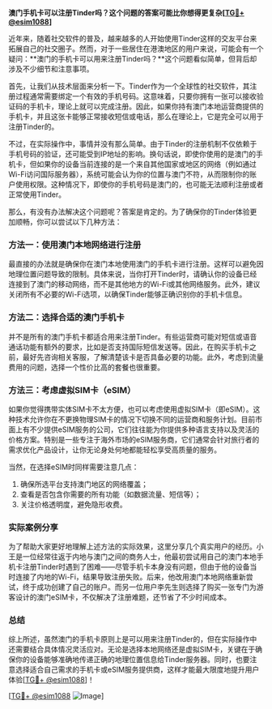 **澳门手机卡可以注册Tinder吗？这个问题的答案可能比你想得更复杂[[TG💪+ @esim1088](https://t.me/s/esim1088)]**

近年来，随着社交软件的普及，越来越多的人开始使用Tinder这样的交友平台来拓展自己的社交圈子。然而，对于一些居住在港澳地区的用户来说，可能会有一个疑问：**澳门的手机卡可以用来注册Tinder吗？**这个问题看似简单，但背后却涉及不少细节和注意事项。

首先，让我们从技术层面来分析一下。Tinder作为一个全球性的社交软件，其注册过程通常需要绑定一个有效的手机号码。这意味着，只要你拥有一张可以接收验证码的手机卡，理论上就可以完成注册。因此，如果你持有澳门本地运营商提供的手机卡，并且这张卡能够正常接收短信或电话，那么在理论上，它是完全可以用于注册Tinder的。

不过，在实际操作中，事情并没有那么简单。由于Tinder的注册机制不仅依赖于手机号码的验证，还可能受到IP地址的影响。换句话说，即使你使用的是澳门的手机卡，但如果你的设备当前连接的是一个来自其他国家或地区的网络（例如通过Wi-Fi访问国际服务器），系统可能会认为你的位置与澳门不符，从而限制你的账户使用权限。这种情况下，即使你的手机号码是澳门的，也可能无法顺利注册或者正常使用Tinder。

那么，有没有办法解决这个问题呢？答案是肯定的。为了确保你的Tinder体验更加顺畅，你可以尝试以下几种方法：

### 方法一：使用澳门本地网络进行注册
最直接的办法就是确保你在澳门本地使用澳门的手机卡进行注册。这样可以避免因地理位置问题导致的限制。具体来说，当你打开Tinder时，请确认你的设备已经连接到了澳门的移动网络，而不是其他地方的Wi-Fi或其他网络服务。此外，建议关闭所有不必要的Wi-Fi选项，以确保Tinder能够正确识别你的手机卡信息。

### 方法二：选择合适的澳门手机卡
并不是所有的澳门手机卡都适合用来注册Tinder。有些运营商可能对短信或语音通话功能有额外的要求，比如是否支持国际短信发送等。因此，在购买手机卡之前，最好先咨询相关客服，了解清楚该卡是否具备必要的功能。此外，考虑到流量费用的问题，选择一个性价比高的套餐也很重要。

### 方法三：考虑虚拟SIM卡（eSIM）
如果你觉得携带实体SIM卡不太方便，也可以考虑使用虚拟SIM卡（即eSIM）。这种技术允许你在不更换物理SIM卡的情况下切换不同的运营商和服务计划。目前市面上有不少提供eSIM服务的公司，它们往往能为你提供多种语言支持以及灵活的价格方案。特别是一些专注于海外市场的eSIM服务商，它们通常会针对旅行者的需求优化产品设计，让你无论身处何地都能轻松享受高质量的服务。

当然，在选择eSIM时同样需要注意几点：
1. 确保所选平台支持澳门地区的网络覆盖；
2. 查看是否包含你需要的所有功能（如数据流量、短信等）；
3. 关注价格透明度，避免隐形收费。

### 实际案例分享
为了帮助大家更好地理解上述方法的实际效果，这里分享几个真实用户的经历。小王是一位经常往返于内地与澳门之间的商务人士，他最初尝试用自己的澳门本地手机卡注册Tinder时遇到了困难——尽管手机卡本身没有问题，但由于他的设备当时连接了内地的Wi-Fi，结果导致注册失败。后来，他改用澳门本地网络重新尝试，终于成功创建了自己的账户。而另一位用户李先生则选择了购买一张专门为游客设计的澳门eSIM卡，不仅解决了注册难题，还节省了不少时间成本。

### 总结
综上所述，虽然澳门的手机卡原则上是可以用来注册Tinder的，但在实际操作中还需要结合具体情况灵活应对。无论是选择本地网络还是虚拟SIM卡，关键在于确保你的设备能够准确地传递正确的地理位置信息给Tinder服务器。同时，也要注意选择适合自己需求的手机卡或eSIM服务提供商，这样才能最大限度地提升用户体验[[TG💪+ @esim1088](https://t.me/s/esim1088)]！

[[TG💪+ @esim1088](https://t.me/s/esim1088) ![Image](https://i.postimg.cc/4NQfJmqS/Snipaste-2025-05-13-00-14-12.png)]